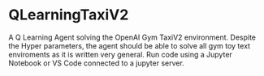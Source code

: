 # QLearningTaxiV2
A Q Learning Agent solving the OpenAI Gym TaxiV2 environment. Despite the Hyper parameters, the agent should be able to solve all gym toy text enviroments as it is written very general. Run code using a Jupyter Notebook or VS Code connected to a jupyter server. 
